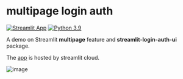 # multipage login auth
[![Streamlit App](https://static.streamlit.io/badges/streamlit_badge_black_white.svg)](https://gameplay.streamlit.app/)
[![Python 3.9](https://img.shields.io/badge/Python-3.9+%20-cyan.svg)](https://www.python.org/downloads/release/python-380/)

A demo on Streamlit **multipage** feature and **streamlit-login-auth-ui** package.

The [app](https://gameplay.streamlit.app/) is hosted by streamlit cloud.

![image](https://user-images.githubusercontent.com/22366935/206367289-79e0d8fb-6128-4997-9a7b-e1ddffa81f8a.png)

